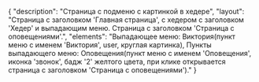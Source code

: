 {
"description": "Страница с подменю с картинкой в хедере",
"layout": "Страница с  заголовком 'Главная страница', с хедером с заголовком 'Хедер' и выпадающим меню.
Страница с заголовком 'Страница с оповещениями'.",
"elements": "Выпадающее меню: Виктория(пункт меню с именем 'Виктория', user, круглая картинка),
Пункты выпадающего меню: Оповещения(пункт меню с именем 'Оповещения', иконка 'звонок', бадж '2' желтого цвета, при клике открывается страница с заголовком 'Страница с оповещениями')."
}